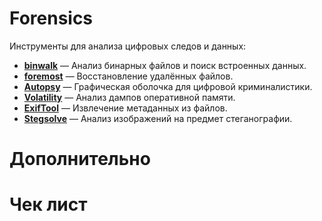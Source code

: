 # Forensics
Инструменты для анализа цифровых следов и данных:

- **[binwalk](https://github.com/ReFirmLabs/binwalk.git)** — Анализ бинарных файлов и поиск встроенных данных.  
- **[foremost](https://github.com/jonstewart/foremost.git)** — Восстановление удалённых файлов.  
- **[Autopsy](https://github.com/sleuthkit/autopsy.git)** — Графическая оболочка для цифровой криминалистики.  
- **[Volatility](https://github.com/volatilityfoundation/volatility.git)** — Анализ дампов оперативной памяти.  
- **[ExifTool](https://github.com/exiftool/exiftool.git)** — Извлечение метаданных из файлов.  
- **[Stegsolve](https://github.com/zer00d4y/stegsolve.git)** — Анализ изображений на предмет стеганографии.

# Дополнительно

# Чек лист